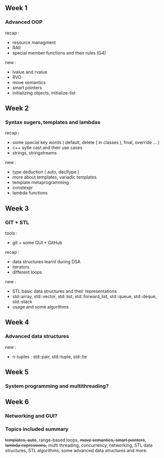 ## Week 1

### Advanced OOP

recap :
- resource managment
- RAII
- special member functions and their rules (G4)

new :
- lvalue and rvalue
- RVO
- move semantics
- smart pointers
- initializing objects, initialize-list 

## Week 2

### Syntax sugers, templates and lambdas

recap :
- some special key words ( default, delete ( in classes ), final, override ... )
- c++ sytle cast and their use cases
- strings, stringstreams

new :
- type deduction ( auto, decltype )
- more about templates, variadic templates
- template metaprogramming
- constexpr
- lambda functions

## Week 3

### GIT + STL

tools : 
- git + some GUI + GitHub

recap :
- data structures learnt during DSA
- iterators
- different loops

new :
- STL basic data structures and their representations
- std::array, std::vector, std::list, std::forward_list, std::queue, std::deque, std::stack
- usage and some algorithms
## Week 4

### Advanced data structures

new :
- n-tuples : std::pair, std::tuple, std::tie

## Week 5

### System programming and multithreading?

## Week 6

### Networking and GUI?






### Topics included summary

~~templates, auto~~, range-based loops, ~~move semantics, smart pointers~~, ~~lambda expressions,~~
multi threading, concurrency, networking, STL data structures, STL algorithms,
some advanced data structures and more.

